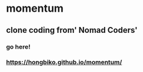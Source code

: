 # momentum
## clone coding from' Nomad Coders'
### go here!
### https://hongbiko.github.io/momentum/


